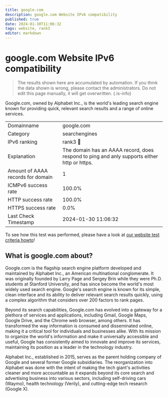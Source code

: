 ```yaml
---
title: google.com
description: google.com Website IPv6 compatibility
published: true
date: 2024-01-30T11:06:32
tags: website, rank3
editor: markdown
---
```


# google.com Website IPv6 compatibility

> The results shown here are accumulated by automation. If you think the data shown is wrong, please contact the administrators. 
> Do not edit this page manually, it will get overwritten.
{.is-info}

Google.com, owned by Alphabet Inc., is the world's leading search engine known for providing quick, relevant search results and a range of online services.


|   |   |
| - | - |
| Domainname | google.com
| Category | searchengines |
| IPv6 ranking | rank3 :3rd_place_medal: |
| Explanation | The domain has an AAAA record, does respond to ping and anly supports either http or https. |
| Amount of AAAA records for domain | 1 |
| ICMPv6 success rate | 100.0%|
| HTTP success rate | 100.0% |
| HTTPS success rate | 0.0% |
| Last Check Timestamp | 2024-01-30 11:06:32 |

To see how this test was performed, please have a look at [our website test criteria howto](/howto/testcriteria/website)!


## What is google.com about?
Google.com is the flagship search engine platform developed and maintained by Alphabet Inc., an American multinational conglomerate. It was originally founded by Larry Page and Sergey Brin while they were Ph.D. students at Stanford University, and has since become the world's most widely used search engine. Google's search engine is known for its simple, clean interface and its ability to deliver relevant search results quickly, using a complex algorithm that considers over 200 factors to rank pages.

Beyond its search capabilities, Google.com has evolved into a gateway for a plethora of services and applications, including Gmail, Google Maps, Google Drive, and the Chrome web browser, among others. It has transformed the way information is consumed and disseminated online, making it a critical tool for individuals and businesses alike. With its mission to organize the world's information and make it universally accessible and useful, Google has consistently aimed to innovate and improve its services, maintaining its position as a leader in the technology industry.

Alphabet Inc., established in 2015, serves as the parent holding company of Google and several former Google subsidiaries. The reorganization into Alphabet was done with the intent of making the tech giant's activities cleaner and more accountable as it expands beyond its core search and advertising business into various sectors, including self-driving cars (Waymo), health technology (Verily), and cutting-edge tech research (Google X).

